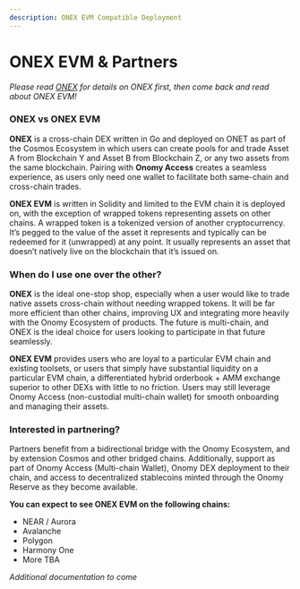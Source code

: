 ```yaml
---
description: ONEX EVM Compatible Deployment
---
```


# ONEX EVM & Partners

_Please read_ [_ONEX_](./) _for details on ONEX first, then come back and read about ONEX EVM!_

### **ONEX vs ONEX EVM**

**ONEX** is a cross-chain DEX written in Go and deployed on ONET as part of the Cosmos Ecosystem in which users can create pools for and trade Asset A from Blockchain Y and Asset B from Blockchain Z, or any two assets from the same blockchain. Pairing with **Onomy Access** creates a seamless experience, as users only need one wallet to facilitate both same-chain and cross-chain trades.&#x20;

**ONEX EVM** is written in Solidity and limited to the EVM chain it is deployed on, with the exception of wrapped tokens representing assets on other chains. A wrapped token is a tokenized version of another cryptocurrency. It’s pegged to the value of the asset it represents and typically can be redeemed for it (unwrapped) at any point. It usually represents an asset that doesn’t natively live on the blockchain that it’s issued on.

### When do I use one over the other?

**ONEX** is the ideal one-stop shop, especially when a user would like to trade native assets cross-chain without needing wrapped tokens. It will be far more efficient than other chains, improving UX and integrating more heavily with the Onomy Ecosystem of products. The future is multi-chain, and ONEX is the ideal choice for users looking to participate in that future seamlessly.&#x20;

**ONEX EVM** provides users who are loyal to a particular EVM chain and existing toolsets, or users that simply have substantial liquidity on a particular EVM chain, a differentiated hybrid orderbook + AMM exchange superior to other DEXs with little to no friction. Users may still leverage Onomy Access (non-custodial multi-chain wallet) for smooth onboarding and managing their assets.

### Interested in partnering?

Partners benefit from a bidirectional bridge with the Onomy Ecosystem, and by extension Cosmos and other bridged chains. Additionally, support as part of Onomy Access (Multi-chain Wallet), Onomy DEX deployment to their chain, and access to decentralized stablecoins minted through the Onomy Reserve as they become available.

**You can expect to see ONEX EVM on the following chains:**

* NEAR / Aurora
* Avalanche
* Polygon
* Harmony One
* More TBA

_Additional documentation to come_
